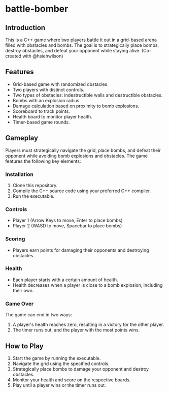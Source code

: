 # battle-bomber

## Introduction

This is a C++ game where two players battle it out in a grid-based arena filled with obstacles and bombs. The goal is to strategically place bombs, destroy obstacles, and defeat your opponent while staying alive. (Co-created with @hsiehwilson)

## Features

- Grid-based game with randomized obstacles.
- Two players with distinct controls.
- Two types of obstacles: indestructible walls and destructible obstacles.
- Bombs with an explosion radius.
- Damage calculation based on proximity to bomb explosions.
- Scoreboard to track points.
- Health board to monitor player health.
- Timer-based game rounds.

## Gameplay

Players must strategically navigate the grid, place bombs, and defeat their opponent while avoiding bomb explosions and obstacles. The game features the following key elements:

### Installation

1. Clone this repository.
2. Compile the C++ source code using your preferred C++ compiler.
3. Run the executable.

### Controls

- Player 1 (Arrow Keys to move, Enter to place bombs)
- Player 2 (WASD to move, Spacebar to place bombs)

### Scoring

- Players earn points for damaging their opponents and destroying obstacles.

### Health

- Each player starts with a certain amount of health.
- Health decreases when a player is close to a bomb explosion, including their own.

### Game Over

The game can end in two ways:

1. A player's health reaches zero, resulting in a victory for the other player.
2. The timer runs out, and the player with the most points wins.

## How to Play

1. Start the game by running the executable.
2. Navigate the grid using the specified controls.
3. Strategically place bombs to damage your opponent and destroy obstacles.
4. Monitor your health and score on the respective boards.
5. Play until a player wins or the timer runs out.

